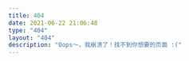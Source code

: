 ```yaml
---
title: 404
date: 2021-06-22 21:06:48
type: "404"
layout: "404"
description: "Oops～，我崩溃了！找不到你想要的页面 :("
---
```

